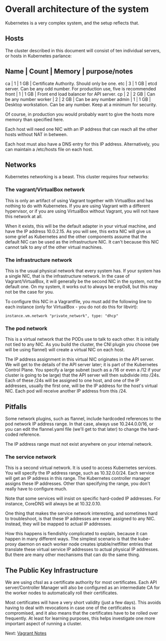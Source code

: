 # Overall architecture of the system

Kubernetes is a very complex system, and the setup reflects that.

## Hosts
The cluster described in this document will consist of ten individual servers,
or hosts in Kubernetes parlance:

Name   | Count | Memory | purpose/notes
----------------------
ca     | 1     | 1 GB   | Certificate Authority. Should only be one.
etc    | 3     | 1 GB   | etcd server. Can be any odd number. For production use, five is recommended
front  | 1     | 1 GB   | Front end load balancer for API server.
cp     | 2     | 2 GB   | Can be any number
worker | 2     | 2 GB   | Can be any number
admin  | 1     | 1 GB   | Desktop workstation. Can be any number. Keep at a minimum for security.

Of course, in production you would probably want to give the hosts more memory
than specified here.

Each host will need one NIC with an IP address that can reach all the other
hosts without NAT in between.

Each host must also have a DNS entry for this IP address. Alternatively, you
can maintain a /etc/hosts file on each host.

## Networks

Kubernetes networking is a beast. This cluster requires four networks:

### The vagrant/VirtualBox network

This is only an artifact of using Vagrant together with VirtualBox and has
nothing to do with Kubernetes. If you are using Vagrant with a different
hypervisor, or if you are using VirtualBox without Vagrant, you will not have
this network at all.

When it exists, this will be the default adapter in your virtual machine, and
have the IP address 10.0.2.15. As you will see, this extra NIC will give us
some grief as Kubernetes and the other components assume that the default NIC
can be used as the infrastructure NIC. It can't because this NIC cannot talk to
any of the other virtual machines.

### The infrastructure network

This is the usual physical network that every system has. If your system has a
single NIC, that is the infrastructure network. In the case of Vagrant/VirtualBox,
it will generally be the second NIC in the system, not the default one. On my
system, it works out to always be enp0s8, but this may not be the case for you.

To configure this NIC in a Vagrantfile, you must add the following line to each
instance (only for VirtualBox - you do not do this for libvirt):

    instance.vm.network "private_network", type: "dhcp"

### The pod network

This is a virtual network that the PODs use to talk to each
other. It is initially not tied to any NIC. As you build the cluster, the CNI
plugin you choose (we will be using flannel) will create a virtual NIC on each
host.

The IP address assignment in this virtual NIC originates in the API server. We
will get to the details of the API server later; it is part of the Kubernetes
Control Plane. You specify a large subnet (such as a /16 or even a /12 if your
cluster is going to be large) that the API server will then subdivide into /24s.
Each of these /24s will be assigned to one host, and one of the IP addresses,
usually the first one, will be the IP address for the host's virtual NIC. Each
pod will receive another IP address from this /24.

Pitfalls
---

Some network plugins, such as flannel, include hardcoded references to the
pod network IP address range. In that case, always use 10.244.0.0/16, or you can
edit the flannel.yaml file (we'll get to that later) to change the hard-coded
reference.

The IP address range must not exist anywhere on your internal network.

### The service network

This is a second virtual network. It is used to access Kubernetes services.
You will specify the IP address range, such as 10.32.0.0/24. Each service will
get an IP address in this range. The Kubernetes controller manager assigns these
IP addresses. Other than specifying the range, you don't really have to configure
much.

Note that some services will insist on specific hard-coded IP addresses. For
instance, CoreDNS will always be at 10.32.0.10.

One thing that makes the service network interesting, and sometimes hard to
troubleshoot, is that these IP addresses are never assigned to any NIC. Instead,
they will be mapped to actual IP addresses.

How this happens is fiendishly complicated to explain, because it can happen in
many different ways. The simplest scenario is that the kube-proxy daemon on each
worker node creates iptable/netfilter entries that translate these virtual
service IP addresses to actual physical IP addresses. But there are many other
mechanisms that can do the same thing.

## The Public Key Infrastructure

We are using cfssl as a certificate authority for most certificates. Each
API server/Controller Manager will also be configured as an intermediate CA
for the worker nodes to automatically roll their certificates.

Most certificates will have a very short validity (just a few days). This avoids
having to deal with revocations in case one of the certificates is compromised,
and it also means that the certificates have to be rolled over frequently. At
least for learning purposes, this helps investigate one more important aspect of
running a cluster.


Next: [Vagrant Notes](./vagrant.md)

